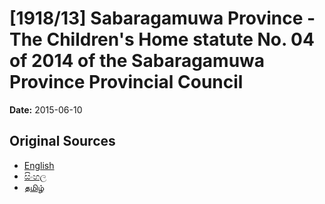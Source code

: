 # [1918/13] Sabaragamuwa Province - The Children's Home statute No. 04 of 2014 of the Sabaragamuwa Province Provincial Council

**Date:** 2015-06-10

## Original Sources

- [English](https://documents.gov.lk/view/extra-gazettes/0215/6/1918-13_E.pdf)
- [සිංහල](https://documents.gov.lk/view/extra-gazettes/0215/6/1918-13_S.pdf)
- [தமிழ்](https://documents.gov.lk/view/extra-gazettes/0215/6/1918-13_T.pdf)
